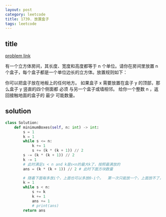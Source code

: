 ```yaml
---
layout: post
category: leetcode
title: 1739. 放置盒子
tags: leetcode
---
```


## title
[problem link](https://leetcode-cn.com/problems/building-boxes/)

有一个立方体房间，其长度、宽度和高度都等于 n 个单位。请你在房间里放置 n 个盒子，每个盒子都是一个单位边长的立方体。放置规则如下：

你可以把盒子放在地板上的任何地方。
如果盒子 x 需要放置在盒子 y 的顶部，那么盒子 y 竖直的四个侧面都 必须 与另一个盒子或墙相邻。
给你一个整数 n ，返回接触地面的盒子的 最少 可能数量。


## solution

```python
class Solution:
    def minimumBoxes(self, n: int) -> int:
        s = 1
        k = 1
        while s <= n:
            k += 1
            s += (k * (k + 1)) // 2
        s -= (k * (k + 1)) // 2
        k -= 1
        # 此时满足s < n and k是s<n的最大k了，按照最满放的
        ans = (k * (k + 1)) // 2 # 此时下面方块数量

        # 随着下面每多放i个，上面也可以多放0-i个。  第一次只能放一个，上面放不了，第二次下面放1个，上面也可以放1个，第三次下面放一个，上面2层各放1个
        k = 1
        while s < n:
            s += k
            k += 1
            ans += 1
            # print(ans)
        return ans
```


